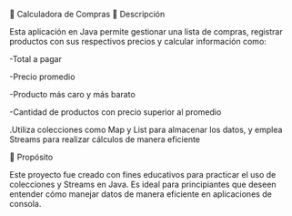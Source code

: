 🛒 Calculadora de Compras 
📌 Descripción

Esta aplicación en Java permite gestionar una lista de compras, registrar productos con sus respectivos precios y calcular información como:

-Total a pagar

-Precio promedio

-Producto más caro y más barato

-Cantidad de productos con precio superior al promedio


.Utiliza colecciones como Map y List para almacenar los datos, y emplea Streams para realizar cálculos de manera eficiente

🎯 Propósito

Este proyecto fue creado con fines educativos para practicar el uso de colecciones y Streams en Java. Es ideal para principiantes que deseen entender cómo manejar datos de manera eficiente en aplicaciones de consola.

